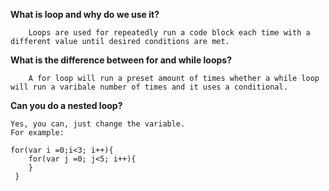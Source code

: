 **What is loop and why do we use it?**
```
    Loops are used for repeatedly run a code block each time with a different value until desired conditions are met.
```
**What is the difference between for and while loops?**
```
    A for loop will run a preset amount of times whether a while loop will run a varibale number of times and it uses a conditional.
```
**Can you do a nested loop?**
```
Yes, you can, just change the variable.
For example:

for(var i =0;i<3; i++){
    for(var j =0; j<5; i++){
    }
 }
```